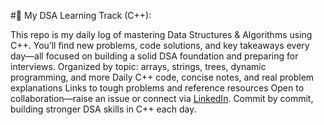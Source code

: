 #📖 My DSA Learning Track (C++):

This repo is my daily log of mastering Data Structures & Algorithms using C++.
You’ll find new problems, code solutions, and key takeaways every day—all focused on building a solid DSA foundation and preparing for interviews.
Organized by topic: arrays, strings, trees, dynamic programming, and more
Daily C++ code, concise notes, and real problem explanations
Links to tough problems and reference resources
Open to collaboration—raise an issue or connect via [LinkedIn](https://www.linkedin.com/in/theshubhamtripathi/).
Commit by commit, building stronger DSA skills in C++ each day.
